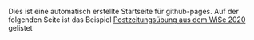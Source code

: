 

Dies ist eine automatisch erstellte Startseite für github-pages.
Auf der folgenden Seite ist das Beispiel
[Postzeitungsübung aus dem WiSe 2020](/test) gelistet
